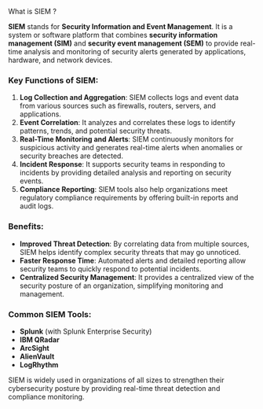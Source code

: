 What is SIEM ?

**SIEM** stands for **Security Information and Event Management**. It is a system or software platform that combines **security information management (SIM)** and **security event management (SEM)** to provide real-time analysis and monitoring of security alerts generated by applications, hardware, and network devices.

### Key Functions of SIEM:
1. **Log Collection and Aggregation**: SIEM collects logs and event data from various sources such as firewalls, routers, servers, and applications.
2. **Event Correlation**: It analyzes and correlates these logs to identify patterns, trends, and potential security threats.
3. **Real-Time Monitoring and Alerts**: SIEM continuously monitors for suspicious activity and generates real-time alerts when anomalies or security breaches are detected.
4. **Incident Response**: It supports security teams in responding to incidents by providing detailed analysis and reporting on security events.
5. **Compliance Reporting**: SIEM tools also help organizations meet regulatory compliance requirements by offering built-in reports and audit logs.

### Benefits:
- **Improved Threat Detection**: By correlating data from multiple sources, SIEM helps identify complex security threats that may go unnoticed.
- **Faster Response Time**: Automated alerts and detailed reporting allow security teams to quickly respond to potential incidents.
- **Centralized Security Management**: It provides a centralized view of the security posture of an organization, simplifying monitoring and management.

### Common SIEM Tools:
- **Splunk** (with Splunk Enterprise Security)
- **IBM QRadar**
- **ArcSight**
- **AlienVault**
- **LogRhythm**

SIEM is widely used in organizations of all sizes to strengthen their cybersecurity posture by providing real-time threat detection and compliance monitoring.